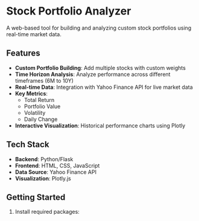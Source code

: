 # Stock Portfolio Analyzer

A web-based tool for building and analyzing custom stock portfolios using real-time market data.

## Features

- **Custom Portfolio Building**: Add multiple stocks with custom weights
- **Time Horizon Analysis**: Analyze performance across different timeframes (6M to 10Y)
- **Real-time Data**: Integration with Yahoo Finance API for live market data
- **Key Metrics**:
  - Total Return
  - Portfolio Value
  - Volatility
  - Daily Change
- **Interactive Visualization**: Historical performance charts using Plotly

## Tech Stack

- **Backend**: Python/Flask
- **Frontend**: HTML, CSS, JavaScript
- **Data Source**: Yahoo Finance API
- **Visualization**: Plotly.js

## Getting Started

1. Install required packages: